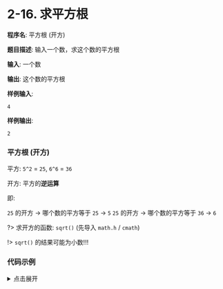 # 2-16. 求平方根

**程序名**: 平方根 (开方)

**题目描述**: 输入一个数，求这个数的平方根

**输入**: 一个数

**输出**: 这个数的平方根

**样例输入**:
```text
4
```

**样例输出**:
```text
2
```

### 平方根 (开方)

平方: `5^2` = `25`, `6^6` = `36`

开方: 平方的**逆运算**

即:

`25` 的开方 -> 哪个数的平方等于 `25` -> `5`
`25` 的开方 -> 哪个数的平方等于 `36` -> `6`

?> 求开方的函数: `sqrt()` (先导入 `math.h` / `cmath`)

!> `sqrt()` 的结果可能为小数!!!

### 代码示例

<details>
<summary>点击展开</summary>

```cpp
#include <iostream>
#include <math.h>
using namespace std;

int main() {
    int n;
    cin >> n;
    cout << sqrt(n) << endl;
    return 0;
}
```

```output

```

</details>